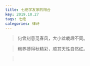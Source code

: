 ```yaml
---
title: 七绝学友家的阳台
key: 2019.10.27
tags: 七绝
categories: 律诗
---
```


<blockquote class="blockquote-center">何曾刻意觅春风，大小盆栽趣不同。
</blockquote>
<blockquote class="blockquote-center">粗养搏得秋精彩，顺其天性自然红。
</blockquote>
<blockquote class="blockquote-center"></br>
</blockquote>
